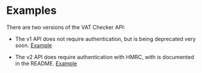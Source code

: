 # Examples

There are two versions of the VAT Checker API:

- The v1 API does not require authentication, but is being deprecated very soon. [Example](https://github.com/ConnorMcF/node-hmrc-vat-checker/tree/master/examples/v1.js)

- The v2 API does require authentication with HMRC, with is documented in the README. [Example](https://github.com/ConnorMcF/node-hmrc-vat-checker/tree/master/examples/v2.js)